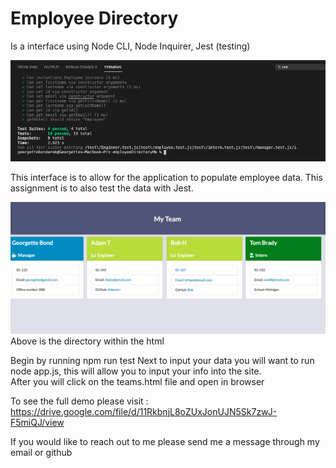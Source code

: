 # Employee Directory 

Is a interface using Node CLI, Node Inquirer, Jest (testing)

![test](/output/Screen%20Shot%202021-02-20%20at%2012.30.01%20AM.png) 

This interface is to allow for the application to populate employee data.  This assignment is to also test the data with Jest.  

![ScreenShot](output/Directory.png)
Above is the directory within the html


Begin by running npm run test
Next to input your data you will want to run node app.js, this will allow you to input your info into the site.  
After you will click on the teams.html file and open in browser
 


 To see the full demo please visit : https://drive.google.com/file/d/11RkbnjL8oZUxJonUJN5Sk7zwJ-F5miQJ/view


 If you would like to reach out to me please send me a message through my email or github 